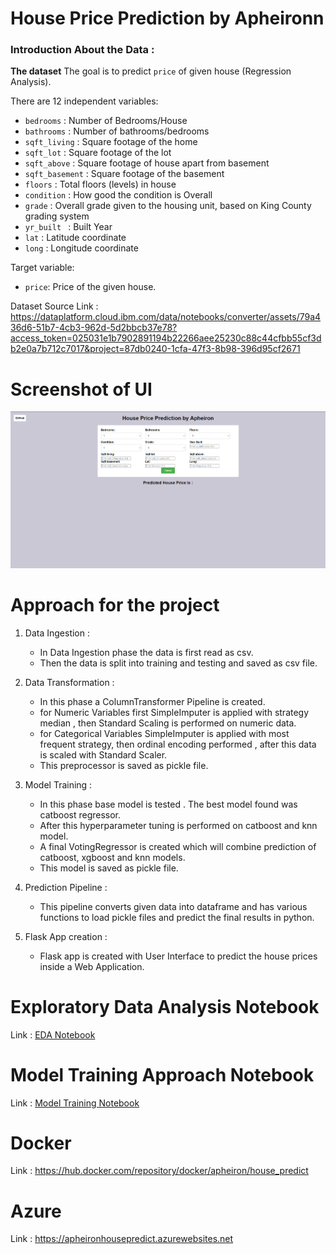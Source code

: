 # House Price Prediction by Apheironn

### Introduction About the Data :

**The dataset** The goal is to predict `price` of given house (Regression Analysis).

There are 12 independent variables:

* `bedrooms` : Number of Bedrooms/House
* `bathrooms` : Number of bathrooms/bedrooms
* `sqft_living` : Square footage of the home
* `sqft_lot` : Square footage of the lot
* `sqft_above` : Square footage of house apart from basement
* `sqft_basement` : Square footage of the basement
* `floors` : Total floors (levels) in house
* `condition` : How good the condition is Overall
* `grade` : Overall grade given to the housing unit, based on King County grading system
* `yr_built ` : Built Year
* `lat` : Latitude coordinate
* `long` : Longitude coordinate
  
Target variable:
* `price`: Price of the given house.

Dataset Source Link :
https://dataplatform.cloud.ibm.com/data/notebooks/converter/assets/79a436d6-51b7-4cb3-962d-5d2bbcb37e78?access_token=025031e1b7902891194b22266aee25230c88c44cfbb55cf3db2e0a7b712c7017&project=87db0240-1cfa-47f3-8b98-396d95cf2671

# Screenshot of UI

![HomepageUI](./screenshots/webapp.png)

# Approach for the project 

1. Data Ingestion : 
    * In Data Ingestion phase the data is first read as csv. 
    * Then the data is split into training and testing and saved as csv file.

2. Data Transformation : 
    * In this phase a ColumnTransformer Pipeline is created.
    * for Numeric Variables first SimpleImputer is applied with strategy median , then Standard Scaling is performed on numeric data.
    * for Categorical Variables SimpleImputer is applied with most frequent strategy, then ordinal encoding performed , after this data is scaled with Standard Scaler.
    * This preprocessor is saved as pickle file.

3. Model Training : 
    * In this phase base model is tested . The best model found was catboost regressor.
    * After this hyperparameter tuning is performed on catboost and knn model.
    * A final VotingRegressor is created which will combine prediction of catboost, xgboost and knn models.
    * This model is saved as pickle file.

4. Prediction Pipeline : 
    * This pipeline converts given data into dataframe and has various functions to load pickle files and predict the final results in python.

5. Flask App creation : 
    * Flask app is created with User Interface to predict the house prices inside a Web Application.

# Exploratory Data Analysis Notebook

Link : [EDA Notebook](./notebook/EDA.ipynb)

# Model Training Approach Notebook

Link : [Model Training Notebook](./notebook/MODEL_TRAINING.ipynb)

# Docker

Link : https://hub.docker.com/repository/docker/apheiron/house_predict

# Azure

Link : https://apheironhousepredict.azurewebsites.net
